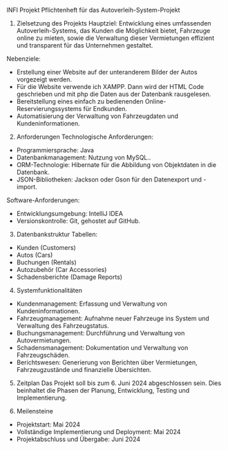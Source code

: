 
INFI Projekt
Pflichtenheft für das Autoverleih-System-Projekt

1. Zielsetzung des Projekts
Hauptziel:
Entwicklung eines umfassenden Autoverleih-Systems, das Kunden die Möglichkeit bietet, Fahrzeuge online zu mieten, sowie die Verwaltung dieser Vermietungen effizient und transparent für das Unternehmen gestaltet.

Nebenziele:
- Erstellung einer Website auf der unteranderem Bilder der Autos vorgezeigt werden.
- Für die Website verwende ich XAMPP. Dann wird der HTML Code geschrieben und mit php die Daten aus der Datenbank rausgelesen. 
- Bereitstellung eines einfach zu bedienenden Online-Reservierungssystems für Endkunden.
- Automatisierung der Verwaltung von Fahrzeugdaten und Kundeninformationen.

2. Anforderungen
Technologische Anforderungen:
- Programmiersprache: Java
- Datenbankmanagement: Nutzung von MySQL..
- ORM-Technologie: Hibernate für die Abbildung von Objektdaten in die Datenbank.
- JSON-Bibliotheken: Jackson oder Gson für den Datenexport und -import.

Software-Anforderungen:
- Entwicklungsumgebung: IntelliJ IDEA
- Versionskontrolle: Git, gehostet auf GitHub.

3. Datenbankstruktur
Tabellen:
- Kunden (Customers)
- Autos (Cars)
- Buchungen (Rentals)
- Autozubehör (Car Accessories)
- Schadensberichte (Damage Reports)

4. Systemfunktionalitäten
- Kundenmanagement: Erfassung und Verwaltung von Kundeninformationen.
- Fahrzeugmanagement: Aufnahme neuer Fahrzeuge ins System und Verwaltung des Fahrzeugstatus.
- Buchungsmanagement: Durchführung und Verwaltung von Autovermietungen.
- Schadensmanagement: Dokumentation und Verwaltung von Fahrzeugschäden.
- Berichtswesen: Generierung von Berichten über Vermietungen, Fahrzeugzustände und finanzielle Übersichten.

5. Zeitplan
Das Projekt soll bis zum 6. Juni 2024 abgeschlossen sein. Dies beinhaltet die Phasen der Planung, Entwicklung, Testing und Implementierung.

6. Meilensteine
- Projektstart: Mai 2024
- Vollständige Implementierung und Deployment: Mai 2024
- Projektabschluss und Übergabe: Juni 2024
